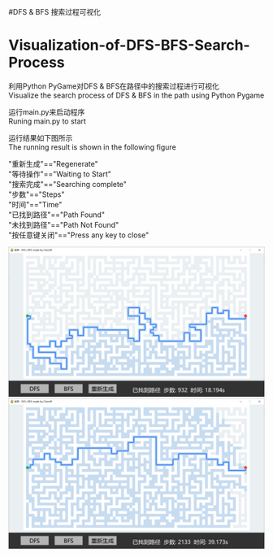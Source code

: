 #DFS & BFS 搜索过程可视化
# Visualization-of-DFS-BFS-Search-Process

利用Python PyGame对DFS & BFS在路径中的搜索过程进行可视化\
Visualize the search process of DFS & BFS in the path using Python Pygame

运行main.py来启动程序\
Runing main.py to start

运行结果如下图所示\
The running result is shown in the following figure

"重新生成"=="Regenerate"\
"等待操作"=="Waiting to Start"\
"搜索完成"=="Searching complete"\
"步数"=="Steps"\
"时间"=="Time"\
"已找到路径"=="Path Found"\
"未找到路径"=="Path Not Found"\
"按任意键关闭"=="Press any key to close"

![image text](https://github.com/1743383978/Visualization-of-DFS-BFS-Search-Process/blob/main/running%20result/maze1.png)
![image text](https://github.com/1743383978/Visualization-of-DFS-BFS-Search-Process/blob/main/running%20result/maze2.png)
